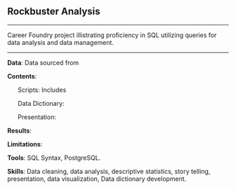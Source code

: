 ## Rockbuster Analysis
---
Career Foundry project illistrating proficiency in SQL utilizing queries for data analysis and data management.

---
<b>Data</b>: Data sourced from 

<b>Contents</b>: 
<ul>

Scripts: Includes 

Data Dictionary:

Presentation:
</ul>

<b>Results</b>: 

<b>Limitations</b>:

<b>Tools</b>: SQL Syntax,  PostgreSQL.

<b>Skills</b>: Data cleaning, data analysis, descriptive statistics, story telling, presentation, data visualization, Data dictionary development.
